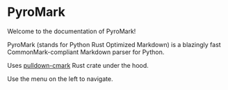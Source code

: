 # PyroMark

Welcome to the documentation of PyroMark!

PyroMark (stands for Python Rust Optimized Markdown) is a blazingly fast CommonMark-compliant Markdown parser for Python.

Uses [pulldown-cmark](https://github.com/raphlinus/pulldown-cmark) Rust crate under the hood.

Use the menu on the left to navigate.
